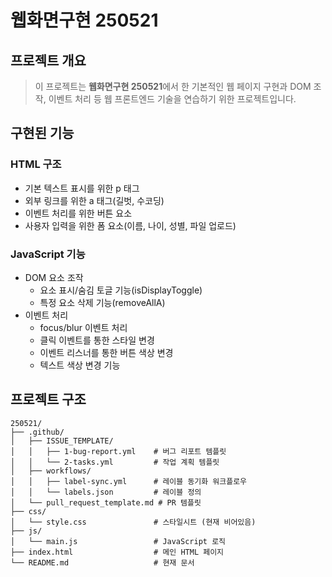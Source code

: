 # 웹화면구현 250521

## 프로젝트 개요
> 이 프로젝트는 **웹화면구현 250521**에서 한 기본적인 웹 페이지 구현과 DOM 조작, 이벤트 처리 등 웹 프론트엔드 기술을 연습하기 위한 프로젝트입니다.

## 구현된 기능
### HTML 구조
- 기본 텍스트 표시를 위한 p 태그
- 외부 링크를 위한 a 태그(길벗, 수코딩)
- 이벤트 처리를 위한 버튼 요소
- 사용자 입력을 위한 폼 요소(이름, 나이, 성별, 파일 업로드)

### JavaScript 기능
- DOM 요소 조작
  - 요소 표시/숨김 토글 기능(isDisplayToggle)
  - 특정 요소 삭제 기능(removeAllA)
- 이벤트 처리
  - focus/blur 이벤트 처리
  - 클릭 이벤트를 통한 스타일 변경
  - 이벤트 리스너를 통한 버튼 색상 변경
  - 텍스트 색상 변경 기능

## 프로젝트 구조
```
250521/
├── .github/
│   ├── ISSUE_TEMPLATE/
│   │   ├── 1-bug-report.yml    # 버그 리포트 템플릿
│   │   └── 2-tasks.yml         # 작업 계획 템플릿
│   ├── workflows/
│   │   ├── label-sync.yml      # 레이블 동기화 워크플로우
│   │   └── labels.json         # 레이블 정의
│   └── pull_request_template.md # PR 템플릿
├── css/
│   └── style.css               # 스타일시트 (현재 비어있음)
├── js/
│   └── main.js                 # JavaScript 로직
├── index.html                  # 메인 HTML 페이지
└── README.md                   # 현재 문서
```
